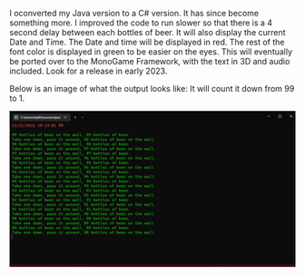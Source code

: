 I oconverted my Java version to a C# version. It has since become something more.
I improved the code to run slower so that there is a 4 second delay between each bottles of beer.
It will also display the current Date and Time. The Date and time will be displayed in red.
The rest of the font color is displayed in green to be easier on the eyes.
This will eventually be ported over to the MonoGame Framework, with the text in 3D and audio included.
Look for a release in early 2023.

Below is an image of what the output looks like: 
It will count it down from 99 to 1.

<img src="https://github.com/MikePiotrowski/C-BeerSong/blob/main/BeerSong.png?raw=true">
